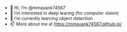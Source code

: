 - 👋 Hi, I’m @mmayank74567
- 👀 I’m interested in deep learing (for computer vision)
- 🌱 I’m currently learning object detection
- 📫 More about me at  https://mmayank74567.github.io/

<!---
mmayank74567/mmayank74567 is a ✨ special ✨ repository because its `README.md` (this file) appears on your GitHub profile.
You can click the Preview link to take a look at your changes.
--->
